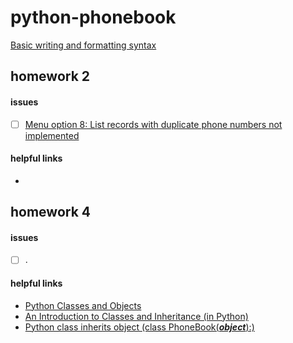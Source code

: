 # python-phonebook
[Basic writing and formatting syntax](https://help.github.com/articles/basic-writing-and-formatting-syntax/)

## homework 2
#### issues
- [ ] [Menu option 8: List records with duplicate phone numbers not implemented](https://github.com/simensollie/python-phonebook/issues/1)
#### helpful links
- 

## homework 4
#### issues
- [ ] .
#### helpful links
- [Python Classes and Objects](https://www.w3schools.com/python/python_classes.asp)
- [An Introduction to Classes and Inheritance (in Python)](http://www.jesshamrick.com/2011/05/18/an-introduction-to-classes-and-inheritance-in-python/)
- [Python class inherits object (class PhoneBook(**_object_**):)](http://stackoverflow.com/questions/4015417/ddg#9448136)
